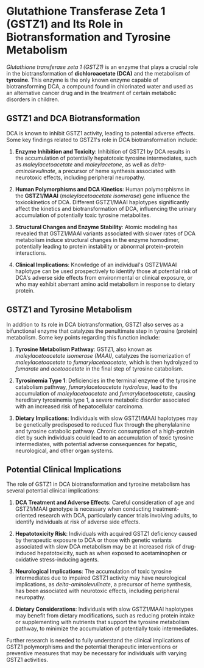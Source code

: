 # **Glutathione Transferase Zeta 1 (GSTZ1) and Its Role in Biotransformation and Tyrosine Metabolism**

*Glutathione transferase zeta 1 (GSTZ1)* is an enzyme that plays a crucial role in the biotransformation of **dichloroacetate (DCA)** and the metabolism of **tyrosine**. This enzyme is the only known enzyme capable of biotransforming DCA, a compound found in chlorinated water and used as an alternative cancer drug and in the treatment of certain metabolic disorders in children.

## **GSTZ1 and DCA Biotransformation**

DCA is known to inhibit GSTZ1 activity, leading to potential adverse effects. Some key findings related to GSTZ1's role in DCA biotransformation include:

1. **Enzyme Inhibition and Toxicity**: Inhibition of GSTZ1 by DCA results in the accumulation of potentially hepatotoxic tyrosine intermediates, such as *maleylacetoacetate* and *maleylacetone*, as well as *delta-aminolevulinate*, a precursor of heme synthesis associated with neurotoxic effects, including peripheral neuropathy.

2. **Human Polymorphisms and DCA Kinetics**: Human polymorphisms in the **GSTZ1/MAAI** (*maleylacetoacetate isomerase*) gene influence the toxicokinetics of DCA. Different GSTZ1/MAAI haplotypes significantly affect the kinetics and biotransformation of DCA, influencing the urinary accumulation of potentially toxic tyrosine metabolites.

3. **Structural Changes and Enzyme Stability**: Atomic modeling has revealed that GSTZ1/MAAI variants associated with slower rates of DCA metabolism induce structural changes in the enzyme homodimer, potentially leading to protein instability or abnormal protein-protein interactions.

4. **Clinical Implications**: Knowledge of an individual's GSTZ1/MAAI haplotype can be used prospectively to identify those at potential risk of DCA's adverse side effects from environmental or clinical exposure, or who may exhibit aberrant amino acid metabolism in response to dietary protein.

## **GSTZ1 and Tyrosine Metabolism**

In addition to its role in DCA biotransformation, GSTZ1 also serves as a bifunctional enzyme that catalyzes the penultimate step in tyrosine (protein) metabolism. Some key points regarding this function include:

1. **Tyrosine Metabolism Pathway**: GSTZ1, also known as *maleylacetoacetate isomerase (MAAI)*, catalyzes the isomerization of *maleylacetoacetate* to *fumarylacetoacetate*, which is then hydrolyzed to *fumarate* and *acetoacetate* in the final step of tyrosine catabolism.

2. **Tyrosinemia Type 1**: Deficiencies in the terminal enzyme of the tyrosine catabolism pathway, *fumarylacetoacetate hydrolase*, lead to the accumulation of *maleylacetoacetate* and *fumarylacetoacetate*, causing hereditary tyrosinemia type 1, a severe metabolic disorder associated with an increased risk of hepatocellular carcinoma.

3. **Dietary Implications**: Individuals with slow GSTZ1/MAAI haplotypes may be genetically predisposed to reduced flux through the phenylalanine and tyrosine catabolic pathway. Chronic consumption of a high-protein diet by such individuals could lead to an accumulation of toxic tyrosine intermediates, with potential adverse consequences for hepatic, neurological, and other organ systems.

## **Potential Clinical Implications**

The role of GSTZ1 in DCA biotransformation and tyrosine metabolism has several potential clinical implications:

1. **DCA Treatment and Adverse Effects**: Careful consideration of age and GSTZ1/MAAI genotype is necessary when conducting treatment-oriented research with DCA, particularly cancer trials involving adults, to identify individuals at risk of adverse side effects.

2. **Hepatotoxicity Risk**: Individuals with acquired GSTZ1 deficiency caused by therapeutic exposure to DCA or those with genetic variants associated with slow DCA metabolism may be at increased risk of drug-induced hepatotoxicity, such as when exposed to acetaminophen or oxidative stress-inducing agents.

3. **Neurological Implications**: The accumulation of toxic tyrosine intermediates due to impaired GSTZ1 activity may have neurological implications, as *delta-aminolevulinate*, a precursor of heme synthesis, has been associated with neurotoxic effects, including peripheral neuropathy.

4. **Dietary Considerations**: Individuals with slow GSTZ1/MAAI haplotypes may benefit from dietary modifications, such as reducing protein intake or supplementing with nutrients that support the tyrosine metabolism pathway, to minimize the accumulation of potentially toxic intermediates.

Further research is needed to fully understand the clinical implications of GSTZ1 polymorphisms and the potential therapeutic interventions or preventive measures that may be necessary for individuals with varying GSTZ1 activities.